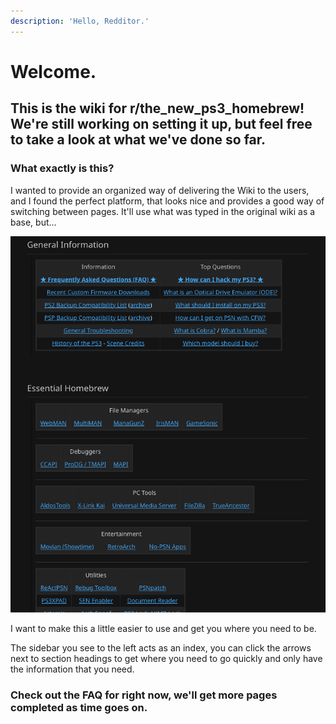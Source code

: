 ```yaml
---
description: 'Hello, Redditor.'
---
```


# Welcome. 

## This is the wiki for r/the\_new\_ps3\_homebrew! We're still working on setting it up, but feel free to take a look at what we've done so far.

### What exactly is this?

I wanted to provide an organized way of delivering the Wiki to the users, and I found the perfect platform, that looks nice and provides a good way of switching between pages. It'll use what was typed in the original wiki as a base, but...

![](.gitbook/assets/screen-shot-2020-12-16-at-7.06.36-pm.png)

I want to make this a little easier to use and get you where you need to be.

The sidebar you see to the left acts as an index, you can click the arrows next to section headings to get where you need to go quickly and only have the information that you need.

### Check out the FAQ for right now, we'll get more pages completed as time goes on.

